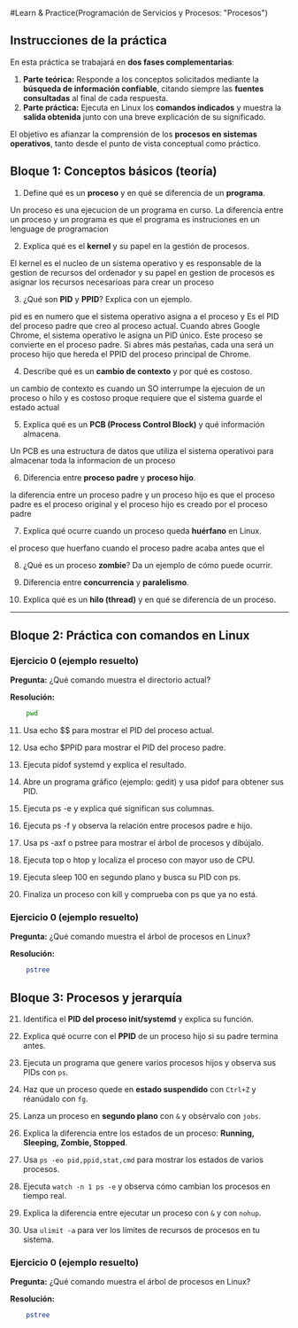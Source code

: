 #Learn & Practice(Programación de Servicios y Procesos: "Procesos")

## Instrucciones de la práctica  

En esta práctica se trabajará en **dos fases complementarias**:

1. **Parte teórica:** Responde a los conceptos solicitados mediante la **búsqueda de información confiable**, citando siempre las **fuentes consultadas** al final de cada respuesta.  
2. **Parte práctica:** Ejecuta en Linux los **comandos indicados** y muestra la **salida obtenida** junto con una breve explicación de su significado.  

El objetivo es afianzar la comprensión de los **procesos en sistemas operativos**, tanto desde el punto de vista conceptual como práctico.  


## Bloque 1: Conceptos básicos (teoría)

1. Define qué es un **proceso** y en qué se diferencia de un **programa**.

Un proceso es una ejecucion de un programa en curso. La diferencia entre un  proceso y un programa es que el programa es instruciones en un lenguage de programacion

2. Explica qué es el **kernel** y su papel en la gestión de procesos.  

El kernel es el nucleo de un sistema operativo y es responsable de la gestion de recursos del ordenador y su papel en gestion de procesos es asignar los recursos necesarioas para crear un proceso

3. ¿Qué son **PID** y **PPID**? Explica con un ejemplo.  

pid es en numero que el sistema operativo asigna  a el proceso y Es el PID del proceso padre que creo al proceso actual. Cuando abres Google Chrome, el sistema operativo le asigna un PID único. Este proceso se convierte en el proceso padre.
Si abres más pestañas, cada una será un proceso hijo que hereda el PPID del proceso principal de Chrome.

4. Describe qué es un **cambio de contexto** y por qué es costoso.  

 un cambio de contexto es cuando un SO interrumpe la ejecuion de un proceso o hilo y es costoso proque requiere que el sistema guarde el estado actual

5. Explica qué es un **PCB (Process Control Block)** y qué información almacena. 

Un PCB es una estructura de datos que utiliza el sistema operativoi para almacenar toda la informacion de un proceso

6. Diferencia entre **proceso padre** y **proceso hijo**.  

la diferencia entre un proceso padre y un proceso hijo es que  el proceso padre es el proceso original y el proceso hijo es creado por el proceso padre

7. Explica qué ocurre cuando un proceso queda **huérfano** en Linux.  

el proceso que huerfano cuando el proceso padre acaba antes que el

8. ¿Qué es un proceso **zombie**? Da un ejemplo de cómo puede ocurrir.  

9. Diferencia entre **concurrencia** y **paralelismo**.  

10. Explica qué es un **hilo (thread)** y en qué se diferencia de un proceso.  

---

## Bloque 2: Práctica con comandos en Linux

### Ejercicio 0 (ejemplo resuelto)  

**Pregunta:** ¿Qué comando muestra el directorio actual?  

**Resolución:**  

```bash
    pwd
```

11. Usa echo $$ para mostrar el PID del proceso actual.

12. Usa echo $PPID para mostrar el PID del proceso padre.

13. Ejecuta pidof systemd y explica el resultado.

14. Abre un programa gráfico (ejemplo: gedit) y usa pidof para obtener sus PID.

15. Ejecuta ps -e y explica qué significan sus columnas.

16. Ejecuta ps -f y observa la relación entre procesos padre e hijo.

17. Usa ps -axf o pstree para mostrar el árbol de procesos y dibújalo.

18. Ejecuta top o htop y localiza el proceso con mayor uso de CPU.

19. Ejecuta sleep 100 en segundo plano y busca su PID con ps.

20. Finaliza un proceso con kill <PID> y comprueba con ps que ya no está.


### Ejercicio 0 (ejemplo resuelto)  

**Pregunta:** ¿Qué comando muestra el árbol de procesos en Linux?

**Resolución:**  

```bash
    pstree
```

## Bloque 3: Procesos y jerarquía

21. Identifica el **PID del proceso init/systemd** y explica su función.

22. Explica qué ocurre con el **PPID** de un proceso hijo si su padre termina antes.

23. Ejecuta un programa que genere varios procesos hijos y observa sus PIDs con `ps`.

24. Haz que un proceso quede en **estado suspendido** con `Ctrl+Z` y réanúdalo con `fg`.

25. Lanza un proceso en **segundo plano** con `&` y obsérvalo con `jobs`.

26. Explica la diferencia entre los estados de un proceso: **Running, Sleeping, Zombie, Stopped**.

27. Usa `ps -eo pid,ppid,stat,cmd` para mostrar los estados de varios procesos.

28. Ejecuta `watch -n 1 ps -e` y observa cómo cambian los procesos en tiempo real.

29. Explica la diferencia entre ejecutar un proceso con `&` y con `nohup`.

30. Usa `ulimit -a` para ver los límites de recursos de procesos en tu sistema.

###  Ejercicio 0 (ejemplo resuelto)  

**Pregunta:** ¿Qué comando muestra el árbol de procesos en Linux?

**Resolución:**  

```bash
    pstree
```

